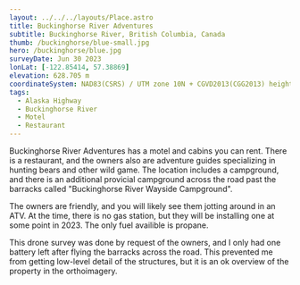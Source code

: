 ```yaml
---
layout: ../../../layouts/Place.astro
title: Buckinghorse River Adventures
subtitle: Buckinghorse River, British Columbia, Canada
thumb: /buckinghorse/blue-small.jpg
hero: /buckinghorse/blue.jpg
surveyDate: Jun 30 2023
lonLat: [-122.85414, 57.38869]
elevation: 628.705 m
coordinateSystem: NAD83(CSRS) / UTM zone 10N + CGVD2013(CGG2013) height
tags:
  - Alaska Highway
  - Buckinghorse River
  - Motel
  - Restaurant
---
```


Buckinghorse River Adventures has a motel and cabins you can rent. There is a restaurant, and the owners also are adventure guides specializing in hunting bears and other wild game. The location includes a campground, and there is an additional provicial campground across the road past the barracks called "Buckinghorse River Wayside Campground".

The owners are friendly, and you will likely see them jotting around in an ATV. At the time, there is no gas station, but they will be installing one at some point in 2023. The only fuel availible is propane.

This drone survey was done by request of the owners, and I only had one battery left after flying the barracks across the road. This prevented me from getting low-level detail of the structures, but it is an ok overview of the property in the orthoimagery.
